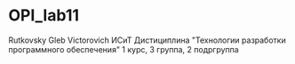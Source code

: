 # OPI_lab11
Rutkovsky
Gleb
Victorovich
ИСиТ
Дистициплина "Технологии разработки программного обеспечения"
1 курс, 3 группа, 2 подргруппа
